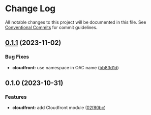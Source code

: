 # Change Log

All notable changes to this project will be documented in this file.
See [Conventional Commits](https://conventionalcommits.org) for commit guidelines.

## [0.1.1](https://github.com/finando/infrastructure-modules/compare/cloudfront@0.1.0...cloudfront@0.1.1) (2023-11-02)


### Bug Fixes

* **cloudfront:** use namespace in OAC name ([bb83d1d](https://github.com/finando/infrastructure-modules/commit/bb83d1d76ac384a96adba8821aac1ffa3fcb66f0))



## 0.1.0 (2023-10-31)


### Features

* **cloudfront:** add Cloudfront module ([02f80bc](https://github.com/finando/infrastructure-modules/commit/02f80bc99c1d471388040be60f7cd37aed6002c6))
